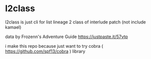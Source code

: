 # l2class

l2class is just cli for list lineage 2 class of interlude patch (not include kamael)

data by  Frozenn's Adventure Guide https://justpaste.it/57vtp

i make this repo because just want to try cobra ( https://github.com/spf13/cobra ) library